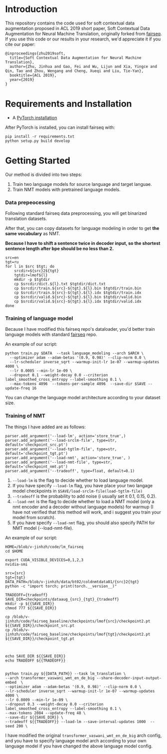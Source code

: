 # Introduction
This repository contains the code used for soft contextual data augmentation proposed in ACL 2019 short paper, Soft Contextual Data Augmentation for Neural Machine Translation, originally forked from
[fairseq](https://github.com/pytorch/fairseq). If you use this code or our results in your research, we'd appreciate it if you cite our paper:
```
@inproceedings{zhu2019soft,
  title={Soft Contextual Data Augmentation for Neural Machine Translation},
  author={Zhu, Jinhua and Gao, Fei and Wu, Lijun and Xia, Yingce and Qin, Tao and Zhou, Wengang and Cheng, Xueqi and Liu, Tie-Yan},
  booktitle={ACL 2019},
  year={2019}
}
```
# Requirements and Installation
* A [PyTorch installation](http://pytorch.org/)

After PyTorch is installed, you can install fairseq with:
```
pip install -r requirements.txt
python setup.py build develop
```

# Getting Started
Our method is divided into two steps:
1. Train two language models for source language and target languae.
2. Train NMT models with pretrained language models.

### Data prepeocessing

Following standard fairseq data preprocessing, you will get binarized translation datasets.

After that, you can copy datasets for language modeling in order to get **the same vocabulary** as NMT.

**Because I have to shift a sentence twice in decoder input, so the shortest sentence length after bpe should be no less than 2.**
```
src=en
tgt=ru
for l in $src $tgt; do
    srcdir=${src}2${tgt}
    tgtdir=lmof${l}
    mkdir -p $tgtdir
    cp $srcdir/dict.${l}.txt $tgtdir/dict.txt
    cp $srcdir/train.${src}-${tgt}.${l}.bin $tgtdir/train.bin
    cp $srcdir/train.${src}-${tgt}.${l}.idx $tgtdir/train.idx
    cp $srcdir/valid.${src}-${tgt}.${l}.bin $tgtdir/valid.bin
    cp $srcdir/valid.${src}-${tgt}.${l}.idx $tgtdir/valid.idx
done

```

### Training of language model
Because I have modified this fairseq repo's dataloader, you'd better train language models with standard [fairseq](https://github.com/pytorch/fairseq) repo.

An example of our script:
```
python train.py $DATA  --task language_modeling --arch $ARCH \
  --optimizer adam --adam-betas '(0.9, 0.98)' --clip-norm 0.0 \
  --lr-scheduler inverse_sqrt --warmup-init-lr 1e-07 --warmup-updates 4000 \
  --lr 0.0005 --min-lr 1e-09 \
  --dropout 0.1 --weight-decay 0.0 --criterion label_smoothed_cross_entropy --label-smoothing 0.1 \
  --max-tokens 4096  --tokens-per-sample 4096  --save-dir $SAVE --update-freq 16
```

You can change the language model architecture according to your dataset size.

### Training of NMT
The things I have added are as follows:
```
parser.add_argument('--load-lm', action='store_true',)
parser.add_argument('--load-srclm-file', type=str, default='checkpoint_src.pt')
parser.add_argument('--load-tgtlm-file', type=str, default='checkpoint_tgt.pt')
parser.add_argument('--load-nmt', action='store_true', )
parser.add_argument('--load-nmt-file', type=str, default='checkpoint_nmt.pt')
parser.add_argument('--tradeoff', type=float, default=0.1)
```
1. `--load-lm` is the flag to decide whether to load language model.
2. If you have specify `--load-lm` flag, you have place your two langage model checkpoints in `$SAVE/load-srclm-file(load-tgtlm-file)`
3. `--tradeoff` is the probability to add noise (i usually set it 0.1, 0.15, 0.2).
3. `--load-nmt` is the flag to decide whether to load a NMT model (only a nmt encoder and a decoder without language models) for warmup (I have not verified that this method will work, and i suggest you train your model from scratch).
4. If you have specify `--load-nmt` flag, you should also specify PATH for NMT model (--load-nmt-file).

An example of our script:
```
HOME=/blob/v-jinhzh/code/lm_fairseq
cd $HOME

export CUDA_VISIBLE_DEVICES=0,1,2,3
nvidia-smi

src={src}
tgt={tgt}
DATA_PATH=/blob/v-jinhzh/data/bt02/coldnmtdata01/{src}2{tgt}
python -c "import torch; print(torch.__version__)"

TRADEOFF={tradeoff}
SAVE_DIR=checkpoints/dataaug_{src}_{tgt}_{tradeoff}
mkdir -p ${{SAVE_DIR}}
chmod 777 ${{SAVE_DIR}}

cp /blob/v-jinhzh/code/fairseq_baseline/checkpoints/lmof{src}/checkpoint2.pt ${{SAVE_DIR}}/checkpoint_src.pt
cp /blob/v-jinhzh/code/fairseq_baseline/checkpoints/lmof{tgt}/checkpoint2.pt ${{SAVE_DIR}}/checkpoint_tgt.pt



echo SAVE_DIR ${{SAVE_DIR}}
echo TRADEOFF ${{TRADEOFF}}


python train.py ${{DATA_PATH}} --task lm_translation \
--arch transformer_vaswani_wmt_en_de_big --share-decoder-input-output-embed  \
--optimizer adam --adam-betas '(0.9, 0.98)' --clip-norm 0.0 \
--lr-scheduler inverse_sqrt --warmup-init-lr 1e-07 --warmup-updates 4000 \
--lr 0.0009 --min-lr 1e-09 \
--dropout 0.3 --weight-decay 0.0 --criterion label_smoothed_cross_entropy --label-smoothing 0.1 \
--max-tokens 2084 --update-freq 48 \
--save-dir ${{SAVE_DIR}} \
--tradeoff ${{TRADEOFF}} --load-lm --save-interval-updates 1000  --seed 200 \
```

I have modified the original `transformer_vaswani_wmt_en_de_big` arch config, and you have to
specify language model arch according to your own language model if you have changed the above
language model config.



